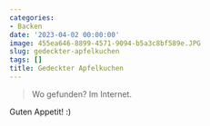 ```yaml
---
categories:
- Backen
date: '2023-04-02 00:00:00'
image: 455ea646-8899-4571-9094-b5a3c8bf589e.JPG
slug: gedeckter-apfelkuchen
tags: []
title: Gedeckter Apfelkuchen
---
```



> Wo gefunden? Im Internet.

Guten Appetit! :)